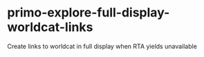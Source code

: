 # primo-explore-full-display-worldcat-links
Create links to worldcat in full display when RTA yields unavailable
